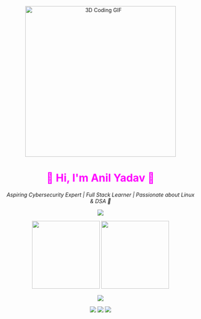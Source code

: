 <!-- 3D Cool GIF Header -->
<p align="center">
  <img alt="3D Coding GIF" width="400" src="https://media4.giphy.com/media/v1.Y2lkPTc5MGI3NjExdHI2eHo0azF0bDBqZzQxMDNqZWE0YjQ1YWozZHE0cGpvd2lieTM5bCZlcD12MV9pbnRlcm5hbF9naWZfYnlfaWQmY3Q9Zw/S9d8XB557e8phGLBVS/giphy.gif">
</p>

<h1 align="center" style="color:#FF00FF;">
  🌌 Hi, I'm Anil Yadav 🌌
</h1>

<p align="center">
  <i>Aspiring Cybersecurity Expert | Full Stack Learner | Passionate about Linux & DSA 🚀</i>
</p>

<!-- Skills & Tools -->
<p align="center">
  <img src="https://skillicons.dev/icons?i=cpp,linux,git,github,vscode,python,bash" />
</p>

<!-- GitHub Stats -->
<p align="center">
  <img src="https://github-readme-stats.vercel.app/api?username=AnilYadav17&show_icons=true&theme=tokyonight" height="180px"/>
  <img src="https://github-readme-streak-stats.herokuapp.com/?user=AnilYadav17&theme=tokyonight" height="180px"/>
</p>

<!-- Achievements -->
<p align="center">
  <img src="https://github-profile-trophy.vercel.app/?username=AnilYadav17&theme=radical&no-frame=true&row=1&column=7" />
</p>

<!-- Connect -->
<p align="center">
  <a href="mailto:ay5741432@gmail.com"><img src="https://img.shields.io/badge/Gmail-D14836?style=for-the-badge&logo=gmail&logoColor=white"/></a>
  <a href="https://www.linkedin.com/in/anilyadav17/"><img src="https://img.shields.io/badge/LinkedIn-0077B5?style=for-the-badge&logo=linkedin&logoColor=white"/></a>
  <a href="https://www.instagram.com/__anilyadav17/"><img src="https://img.shields.io/badge/Instagram-E4405F?style=for-the-badge&logo=instagram&logoColor=white"/></a>
</p>
